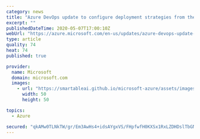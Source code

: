 ```yaml
---
category: news
title: "Azure DevOps update to configure deployment strategies from the Azure portal"
excerpt: ""
publishedDateTime: 2020-05-07T17:00:10Z
webUrl: "https://azure.microsoft.com/en-us/updates/azure-devops-update-to-configure-deployment-strategies-from-the-azure-portal/"
type: article
quality: 74
heat: 74
published: true

provider:
  name: Microsoft
  domain: microsoft.com
  images:
    - url: "https://smartableai.github.io/microsoft-azure/assets/images/organizations/microsoft.com-50x50.jpg"
      width: 50
      height: 50

topics:
  - Azure

secured: "qkAMw0TLNkTW/gr/Em3AwHs4+idsAYgxVS/FHpfwfH0KXSx1RxLZDHDslTbGNzoOxhB8a5+qxF5k3fpyXEC3T/dqUR41SUMOJzGLEp9vcuzRJCKxTSp7J4XHw8PZiPGBiTx2NfHgnYUmM1+cSl2yLoXT55feArxCmjngwWMiJfizKBTz9WRhQJ11WExvh2cOEKy1mCb2BFIUrGZyOnSLhGEfpqNwpudGMG3mFYXqKhXJ68rjaTdX0FiB53AwVJdi7bG8/C5ezxyPbvvww9Iv9UZ2/6BqNHgZI55NMkFAmzSDsp9fzpV84nP+8PQoUowLqEFoOLdjyGJxDMspixwGkQ==;uyvUNeusXb7IDF3T6IHlNQ=="
---
```


